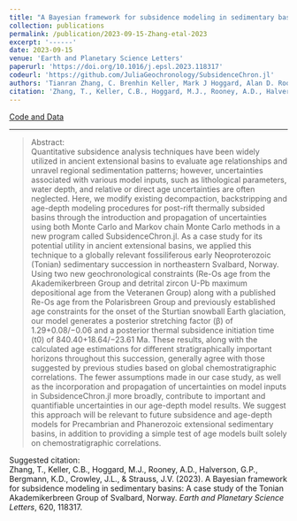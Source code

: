 ```yaml
---
title: "A Bayesian framework for subsidence modeling in sedimentary basins: A case study of the Tonian Akademikerbreen Group of Svalbard, Norway"
collection: publications
permalink: /publication/2023-09-15-Zhang-etal-2023
excerpt: '------'
date: 2023-09-15
venue: 'Earth and Planetary Science Letters'
paperurl: 'https://doi.org/10.1016/j.epsl.2023.118317'
codeurl: 'https://github.com/JuliaGeochronology/SubsidenceChron.jl'
authors: 'Tianran Zhang, C. Brenhin Keller, Mark J Hoggard, Alan D. Rooney, Galen P. Halverson, Kristin D. Bergmann, James L. Crowley, and Justin V. Strauss'
citation: 'Zhang, T., Keller, C.B., Hoggard, M.J., Rooney, A.D., Halverson, G.P., Bergmann, K.D., Crowley, J.L., &amp; Strauss, J.V. (2023). A Bayesian framework for subsidence modeling in sedimentary basins: A case study of the Tonian Akademikerbreen Group of Svalbard, Norway. <i>Earth and Planetary Science Letters</i>, 620, 118317.'
---
```

<a href='https://github.com/JuliaGeochronology/SubsidenceChron.jl'>Code and Data</a>&nbsp;&nbsp;&nbsp;&nbsp;

------

>Abstract: <br/>Quantitative subsidence analysis techniques have been widely utilized in ancient extensional basins to evaluate age relationships and unravel regional sedimentation patterns; however, uncertainties associated with various model inputs, such as lithological parameters, water depth, and relative or direct age uncertainties are often neglected. Here, we modify existing decompaction, backstripping and age-depth modeling procedures for post-rift thermally subsided basins through the introduction and propagation of uncertainties using both Monte Carlo and Markov chain Monte Carlo methods in a new program called SubsidenceChron.jl. As a case study for its potential utility in ancient extensional basins, we applied this technique to a globally relevant fossiliferous early Neoproterozoic (Tonian) sedimentary succession in northeastern Svalbard, Norway. Using two new geochronological constraints (Re-Os age from the Akademikerbreen Group and detrital zircon U-Pb maximum depositional age from the Veteranen Group) along with a published Re-Os age from the Polarisbreen Group and previously established age constraints for the onset of the Sturtian snowball Earth glaciation, our model generates a posterior stretching factor (β) of 1.29+0.08/−0.06 and a posterior thermal subsidence initiation time (t0) of 840.40+18.64/−23.61 Ma. These results, along with the calculated age estimations for different stratigraphically important horizons throughout this succession, generally agree with those suggested by previous studies based on global chemostratigraphic correlations. The fewer assumptions made in our case study, as well as the incorporation and propagation of uncertainties on model inputs in SubsidenceChron.jl more broadly, contribute to important and quantifiable uncertainties in our age-depth model results. We suggest this approach will be relevant to future subsidence and age-depth models for Precambrian and Phanerozoic extensional sedimentary basins, in addition to providing a simple test of age models built solely on chemostratigraphic correlations.

Suggested citation: <br/>Zhang, T., Keller, C.B., Hoggard, M.J., Rooney, A.D., Halverson, G.P., Bergmann, K.D., Crowley, J.L., & Strauss, J.V. (2023). A Bayesian framework for subsidence modeling in sedimentary basins: A case study of the Tonian Akademikerbreen Group of Svalbard, Norway. <i>Earth and Planetary Science Letters</i>, 620, 118317.